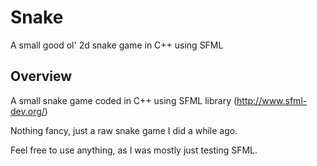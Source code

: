 # Snake

A small good ol' 2d snake game in C++ using SFML

## Overview

A small snake game coded in C++ using SFML library (<http://www.sfml-dev.org/>)

Nothing fancy, just a raw snake game I did a while ago.

Feel free to use anything, as I was mostly just testing SFML.